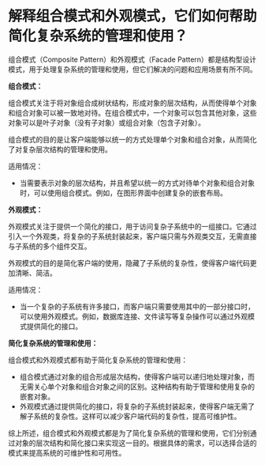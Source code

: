 # 解释组合模式和外观模式，它们如何帮助简化复杂系统的管理和使用？

组合模式（Composite Pattern）和外观模式（Facade Pattern）都是结构型设计模式，用于处理复杂系统的管理和使用，但它们解决的问题和应用场景有所不同。



**组合模式：**



组合模式关注于将对象组合成树状结构，形成对象的层次结构，从而使得单个对象和组合对象可以被一致地对待。在组合模式中，一个对象可以包含其他对象，这些对象可以是叶子对象（没有子对象）或组合对象（包含子对象）。



组合模式的目的是让客户端能够以统一的方式处理单个对象和组合对象，从而简化了对复杂层次结构的管理和使用。



适用情况：

+ 当需要表示对象的层次结构，并且希望以统一的方式对待单个对象和组合对象时，可以使用组合模式。例如，在图形界面中创建复杂的嵌套布局。



**外观模式：**

外观模式关注于提供一个简化的接口，用于访问复杂子系统中的一组接口。它通过引入一个外观类，将复杂的子系统封装起来，客户端只需与外观类交互，无需直接与子系统的多个组件交互。



外观模式的目的是简化客户端的使用，隐藏了子系统的复杂性，使得客户端代码更加清晰、简洁。



适用情况：

+ 当一个复杂的子系统有许多接口，而客户端只需要使用其中的一部分接口时，可以使用外观模式。例如，数据库连接、文件读写等复杂操作可以通过外观模式提供简化的接口。



**简化复杂系统的管理和使用：**

组合模式和外观模式都有助于简化复杂系统的管理和使用：

+ 组合模式通过对象的组合形成层次结构，使得客户端可以递归地处理对象，而无需关心单个对象和组合对象之间的区别。这种结构有助于管理和使用复杂的嵌套对象。
+ 外观模式通过提供简化的接口，将复杂的子系统封装起来，使得客户端无需了解子系统的复杂性。这样可以减少客户端代码的复杂性，提高可维护性。



综上所述，组合模式和外观模式都是为了简化复杂系统的管理和使用，它们分别通过对象的层次结构和简化接口来实现这一目的。根据具体的需求，可以选择合适的模式来提高系统的可维护性和可用性。


